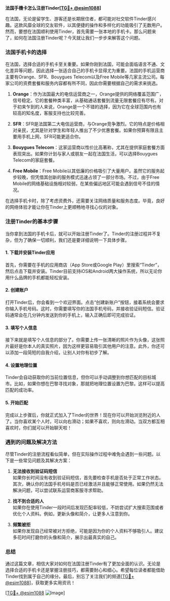 **法国手機卡怎么注册Tinder[[TG💪+ @esim1088](https://t.me/s/esim1088)]**

在法国，无论是留学生、游客还是长期居住者，都可能对社交软件Tinder感兴趣。这款风靡全球的交友软件，以其便捷的操作和多样化的功能吸引了无数用户。然而，要想在法国顺利使用Tinder，首先需要一张本地的手机卡。那么问题来了，如何在法国注册Tinder呢？今天就让我们一步步来解答这个问题。

### 法国手机卡的选择

在法国，选择合适的手机卡至关重要。如果你刚到法国，可能会面临语言不通、文化差异等问题，因此选择一张适合自己的手机卡显得尤为重要。法国的手机运营商主要有Orange、SFR、Bouygues Telecom以及Free Mobile等几家主流公司。每家公司的资费套餐和服务内容都有所不同，因此你需要根据自己的需求来挑选。

1. **Orange**：作为法国最大的电信运营商之一，Orange提供的网络覆盖范围广，信号稳定。它的套餐种类丰富，从基础通话套餐到流量无限套餐应有尽有。对于初来乍到的人来说，Orange是一个不错的选择，因为它在全球范围内也有较高的知名度，客服支持也比较完善。

2. **SFR**：SFR是法国第二大电信运营商，与Orange竞争激烈。它的特点是价格相对亲民，尤其是针对学生和年轻人推出了不少优惠套餐。如果你预算有限且主要用手机上网，SFR可能更适合你。

3. **Bouygues Telecom**：这家运营商以性价比高著称，尤其在提供家庭套餐方面表现突出。如果你计划与家人或朋友一起在法国生活，可以选择Bouygues Telecom的家庭套餐。

4. **Free Mobile**：Free Mobile以其低廉的价格吸引了大量用户。虽然它的服务起步较晚，但凭借其创新的服务模式迅速占领了一部分市场。不过，由于Free Mobile的网络基础设施相对较弱，在某些偏远地区可能会遇到信号不佳的情况。

在选择手机卡时，除了考虑资费外，还需要关注网络质量和服务态度。毕竟，良好的网络体验才能让你在Tinder上更顺畅地寻找心仪的对象。

### 注册Tinder的基本步骤

当你拿到法国的手机卡后，就可以开始注册Tinder了。Tinder的注册过程并不复杂，但为了确保一切顺利，我们还是要详细说明一下具体步骤。

#### 1. 下载并安装Tinder应用

首先，你需要在手机的应用商店（App Store或Google Play）里搜索“Tinder”，然后点击下载并安装。Tinder目前支持iOS和Android两大操作系统，所以无论你用什么品牌的手机都能轻松安装。

#### 2. 创建账户

打开Tinder后，你会看到一个欢迎界面。点击“创建新账户”按钮，接着系统会要求你输入手机号码。这时，你需要填写你的法国手机号码，并接收验证码短信。验证码通常会在几分钟内发送到你的手机上，输入正确后即可完成验证。

#### 3. 填写个人信息

接下来就是填写个人信息的部分了。你需要上传一张清晰的照片作为头像，这张照片最好是你本人的真实照片，因为这样更容易吸引其他用户的注意。此外，你还可以添加一段简短的自我介绍，让别人对你有初步了解。

#### 4. 设置地理位置

Tinder会自动获取你的当前位置信息，但你可以手动调整到你想匹配的目标城市。比如，如果你想在巴黎寻找对象，那就把地理位置设置为巴黎。这样可以提高匹配的成功率。

#### 5. 开始匹配

完成以上步骤后，你就正式加入了Tinder的世界！现在你可以开始浏览附近的人了。当你喜欢某个人时，可以向右滑动；如果不喜欢，则向左滑动。当双方都互相喜欢时，你们就可以开始聊天啦！

### 遇到的问题及解决方法

尽管Tinder的注册流程看似简单，但在实际操作过程中难免会遇到一些问题。以下是一些常见问题及其解决方案：

1. **无法接收到验证码短信**  
   如果你长时间没有收到验证码短信，首先要检查手机是否处于正常工作状态。其次，确认你的法国手机号码是否已经激活并且能够正常使用。如果仍然无法解决问题，可以尝试联系运营商客服寻求帮助。

2. **找不到合适的人**  
   如果你在使用Tinder一段时间后发现匹配率较低，不妨尝试扩大搜索范围或者优化个人资料。例如，更新头像和简介，让更多人注意到你。

3. **频繁被拒**  
   如果你发现自己经常被对方拒绝，可能是因为你的个人资料不够吸引人。建议多花时间打磨你的头像和简介，展示出最真实的自己。

### 总结

通过这篇文章，相信大家对如何在法国注册Tinder有了更加全面的认识。无论是选择合适的手机卡还是掌握注册技巧，都需要耐心和细心。希望每位读者都能借助Tinder找到属于自己的缘分。最后，别忘了关注我们的频道[[TG💪+ @esim1088](https://t.me/s/esim1088)]，获取更多实用资讯！  

[[TG💪+ @esim1088](https://t.me/s/esim1088) ![Image](https://i.postimg.cc/4NQfJmqS/Snipaste-2025-05-13-00-14-12.png)]
